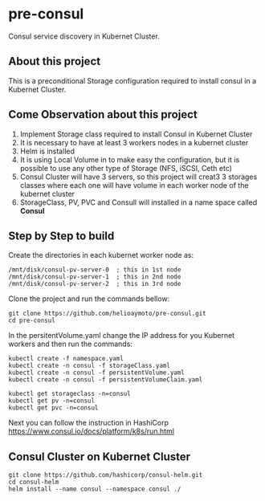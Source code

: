 # pre-consul
Consul service discovery in Kubernet Cluster.

## About this project
This is a preconditional Storage configuration required to install consul in a Kubernet Cluster.


## Come Observation about this project
1) Implement Storage class required to install Consul in Kubernet Cluster
2) It is necessary to have at least 3 workers nodes in a kubernet cluster
3) Helm is installed
4) It is using Local Volume in to make easy the configuration, but it is possible to use any other type of Storage (NFS, iSCSI, Ceth etc)
5) Consul Cluster will have 3 servers, so this project will creat3 3 storages classes where each one will have volume in each worker node of the kubernet cluster
6) StorageClass, PV, PVC and Consull will installed in a name space called **Consul**

## Step by Step to build
Create the directories in each kubernet worker node as:
```
/mnt/disk/consul-pv-server-0  ; this in 1st node
/mnt/disk/consul-pv-server-1  ; this in 2nd node
/mnt/disk/consul-pv-server-2  ; this in 3rd node
```
Clone the project and run the commands bellow:
```
git clone https://github.com/helioaymoto/pre-consul.git
cd pre-consul
```
In the persitentVolume.yaml change the IP address for you Kubernet workers and then run the commands:
```
kubectl create -f namespace.yaml
kubectl create -n consul -f storageClass.yaml
kubectl create -n consul -f persistentVolume.yaml
kubectl create -n consul -f persistentVolumeClaim.yaml

kubectl get storageclass -n=consul
kubectl get pv -n=consul
kubectl get pvc -n=consul
```
Next you can follow the instruction in HashiCorp 
https://www.consul.io/docs/platform/k8s/run.html

## Consul Cluster on Kubernet Cluster
```
git clone https://github.com/hashicorp/consul-helm.git
cd consul-helm
helm install --name consul --namespace consul ./
```
